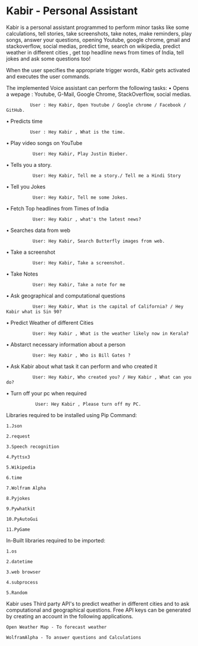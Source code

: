 # Kabir - Personal Assistant
Kabir is a personal assistant programmed to perform minor tasks like some calculations, tell stories, take screenshots, take notes, make reminders, play songs, answer your questions, opening Youtube, google chrome, gmail and stackoverflow, social medias, predict time, search on wikipedia, predict weather in different cities , get top headline news from times of India, tell jokes and ask some questions too!

When the user specifies the appropriate trigger words, Kabir gets activated and executes the user commands.

The implemented Voice assistant can perform the following tasks:
•	Opens a wepage : Youtube, G-Mail, Google Chrome, StackOverflow, social medias.

             User : Hey Kabir, Open Youtube / Google chrome / Facebook / GitHub.

•	Predicts time

             User : Hey Kabir , What is the time.

•	Play video songs on YouTube

              User: Hey Kabir, Play Justin Bieber.
	      
•	Tells you a story. 
  
              User: Hey Kabir, Tell me a story./ Tell me a Hindi Story	      
              
•	Tell you Jokes

              User: Hey Kabir, Tell me some Jokes.

•	Fetch Top headlines from Times of India

              User: Hey Kabir , what's the latest news?

•	Searches data from web

              User: Hey Kabir, Search Butterfly images from web.

•	Take a screenshot

              User: Hey Kabir, Take a screenshot.
	      
•	Take Notes

              User: Hey Kabir, Take a note for me     
	      

•	Ask geographical and computational questions

              User: Hey Kabir, What is the capital of California? / Hey Kabir what is Sin 90?


•	Predict Weather of different Cities

              User: Hey Kabir , What is the weather likely now in Kerala?

•	Abstarct necessary information about a person

              User: Hey Kabir , Who is Bill Gates ?

•	Ask Kabir about what task it can perform and who created it

              User: Hey Kabir, Who created you? / Hey Kabir , What can you do?

•	Turn off your pc when required

	           User: Hey Kabir , Please turn off my PC.


Libraries required to be installed using Pip Command:

    1.Json

    2.request

    3.Speech recognition

    4.Pyttsx3

    5.Wikipedia

    6.time

    7.Wolfram Alpha

    8.Pyjokes

    9.Pywhatkit
    
    10.PyAutoGui
    
    11.PyGame



In-Built libraries required to be imported:

    1.os

    2.datetime

    3.web browser

    4.subprocess
    
    5.Random


Kabir uses Third party API's to predict weather in different cities and to ask computational and geographical questions. Free API keys can be generated by creating an account in the following applications.

    Open Weather Map - To forecast weather

    WolframAlpha - To answer questions and Calculations
    
    
    
    